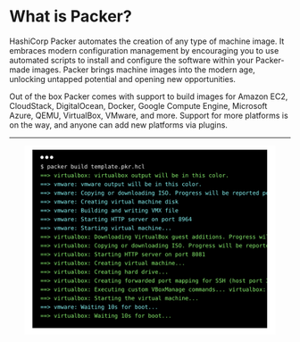 # What is Packer?

HashiCorp Packer automates the creation of any type of machine image. It embraces modern configuration management by encouraging you to use automated scripts to install and configure the software within your Packer-made images. Packer brings machine images into the modern age, unlocking untapped potential and opening new opportunities.

Out of the box Packer comes with support to build images for Amazon EC2, CloudStack, DigitalOcean, Docker, Google Compute Engine, Microsoft Azure, QEMU, VirtualBox, VMware, and more. Support for more platforms is on the way, and anyone can add new platforms via plugins.

___

<p align="center" style="text-align:center;">
  <a href="https://www.packer.io">
    <img alt="HashiCorp Packer" src="packer.png" width="450" />
  </a>
</p>
